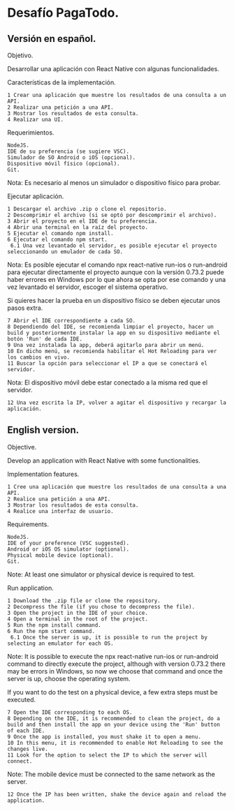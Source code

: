# Desafío PagaTodo.

## Versión en español.

Objetivo.

Desarrollar una aplicación con React Native con algunas funcionalidades.

Características de la implementación.

    1 Crear una aplicación que muestre los resultados de una consulta a un API.
    2 Realizar una petición a una API.
    3 Mostrar los resultados de esta consulta.
    4 Realizar una UI.

Requerimientos.

    NodeJS.
    IDE de su preferencia (se sugiere VSC).
    Simulador de SO Android o iOS (opcional). 
    Dispositivo móvil físico (opcional).
    Git.

Nota: Es necesario al menos un simulador o dispositivo físico para probar. 

Ejecutar aplicación.

    1 Descargar el archivo .zip o clone el repositorio.
    2 Descomprimir el archivo (si se optó por descomprimir el archivo).
    3 Abrir el proyecto en el IDE de tu preferencia.
    4 Abrir una terminal en la raíz del proyecto.
    5 Ejecutar el comando npm install.
    6 Ejecutar el comando npm start.
     6.1 Una vez levantado el servidor, es posible ejecutar el proyecto seleccionando un emulador de cada SO.

Nota: Es posible ejecutar el comando npx react-native run-ios o run-android para ejecutar directamente el proyecto aunque con la versión 0.73.2 puede haber errores en Windows por lo que ahora se opta por ese comando y una vez levantado el servidor, escoger el sistema operativo.

Si quieres hacer la prueba en un dispositivo físico se deben ejecutar unos pasos extra.

    7 Abrir el IDE correspondiente a cada SO.
    8 Dependiendo del IDE, se recomienda limpiar el proyecto, hacer un build y posteriormente instalar la app en su dispositivo mediante el botón 'Run' de cada IDE.
    9 Una vez instalada la app, deberá agitarlo para abrir un menú.
    10 En dicho menú, se recomienda habilitar el Hot Reloading para ver los cambios en vivo.
    11 Buscar la opción para seleccionar el IP a que se conectará el servidor.

Nota: El dispositivo móvil debe estar conectado a la misma red que el servidor.
    
    12 Una vez escrita la IP, volver a agitar el dispositivo y recargar la aplicación.

## English version.

Objective.

Develop an application with React Native with some functionalities.

Implementation features.

    1 Cree una aplicación que muestre los resultados de una consulta a una API.
    2 Realice una petición a una API.
    3 Mostrar los resultados de esta consulta.
    4 Realice una interfaz de usuario.

Requirements.

    NodeJS.
    IDE of your preference (VSC suggested).
    Android or iOS OS simulator (optional).
    Physical mobile device (optional).
    Git.

Note: At least one simulator or physical device is required to test.

Run application.

    1 Download the .zip file or clone the repository.
    2 Decompress the file (if you chose to decompress the file).
    3 Open the project in the IDE of your choice.
    4 Open a terminal in the root of the project.
    5 Run the npm install command.
    6 Run the npm start command.
     6.1 Once the server is up, it is possible to run the project by selecting an emulator for each OS.

Note: It is possible to execute the npx react-native run-ios or run-android command to directly execute the project, although with version 0.73.2 there may be errors in Windows, so now we choose that command and once the server is up, choose the operating system.

If you want to do the test on a physical device, a few extra steps must be executed.

    7 Open the IDE corresponding to each OS.
    8 Depending on the IDE, it is recommended to clean the project, do a build and then install the app on your device using the 'Run' button of each IDE.
    9 Once the app is installed, you must shake it to open a menu.
    10 In this menu, it is recommended to enable Hot Reloading to see the changes live.
    11 Look for the option to select the IP to which the server will connect.

Note: The mobile device must be connected to the same network as the server.
    
    12 Once the IP has been written, shake the device again and reload the application.
